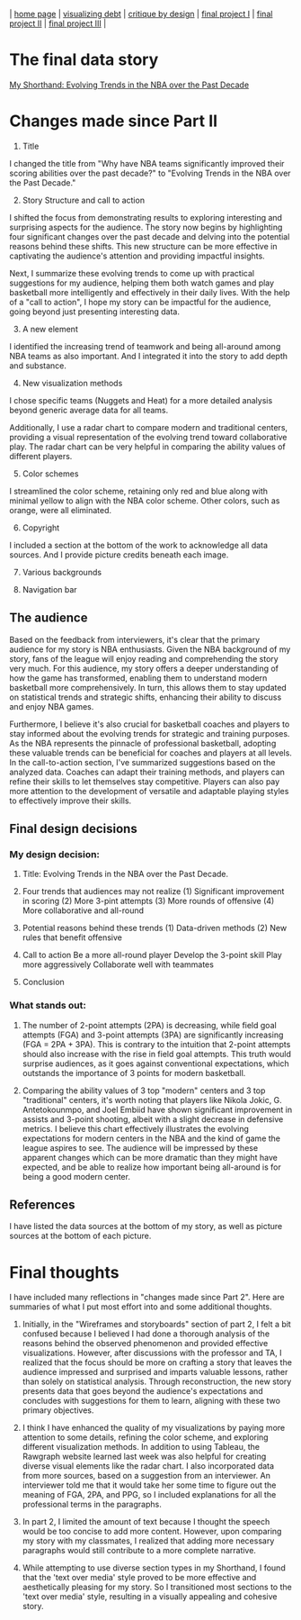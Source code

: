 | [home page](https://cmustudent.github.io/tswd-portfolio-templates/) | [visualizing debt](visualizing-government-debt) | [critique by design](critique-by-design) | [final project I](final-project-part-one) | [final project II](final-project-part-two) | [final project III](final-project-part-three) |

# The final data story
[My Shorthand: Evolving Trends in the NBA over the Past Decade](https://carnegiemellon.shorthandstories.com/evolving-trends-in-the-nba-over-the-past-decade/index.html)

# Changes made since Part II

1. Title

I changed the title from "Why have NBA teams significantly improved their scoring abilities over the past decade?" to "Evolving Trends in the NBA over the Past Decade."

2. Story Structure and call to action

I shifted the focus from demonstrating results to exploring interesting and surprising aspects for the audience. The story now begins by highlighting four significant changes over the past decade and delving into the potential reasons behind these shifts. This new structure can be more effective in captivating the audience's attention and providing impactful insights.

Next, I summarize these evolving trends to come up with practical suggestions for my audience, helping them both watch games and play basketball more intelligently and effectively in their daily lives. With the help of a "call to action", I hope my story can be impactful for the audience, going beyond just presenting interesting data.   

3. A new element

I identified the increasing trend of teamwork and being all-around among NBA teams as also important. And I integrated it into the story to add depth and substance.

4. New visualization methods

I chose specific teams (Nuggets and Heat) for a more detailed analysis beyond generic average data for all teams. 

Additionally, I use a radar chart to compare modern and traditional centers, providing a visual representation of the evolving trend toward collaborative play. The radar chart can be very helpful in comparing the ability values of different players.

5. Color schemes

I streamlined the color scheme, retaining only red and blue along with minimal yellow to align with the NBA color scheme. Other colors, such as orange, were all eliminated.

6. Copyright

I included a section at the bottom of the work to acknowledge all data sources. And I provide picture credits beneath each image.

7. Various backgrounds

8. Navigation bar


## The audience

Based on the feedback from interviewers, it's clear that the primary audience for my story is NBA enthusiasts. Given the NBA background of my story, fans of the league will enjoy reading and comprehending the story very much. For this audience, my story offers a deeper understanding of how the game has transformed, enabling them to understand modern basketball more comprehensively. In turn, this allows them to stay updated on statistical trends and strategic shifts, enhancing their ability to discuss and enjoy NBA games.

Furthermore, I believe it's also crucial for basketball coaches and players to stay informed about the evolving trends for strategic and training purposes. As the NBA represents the pinnacle of professional basketball, adopting these valuable trends can be beneficial for coaches and players at all levels. In the call-to-action section, I've summarized suggestions based on the analyzed data. Coaches can adapt their training methods, and players can refine their skills to let themselves stay competitive. Players can also pay more attention to the development of versatile and adaptable playing styles to effectively improve their skills.


## Final design decisions

### My design decision:

1. Title: Evolving Trends in the NBA over the Past Decade.

2. Four trends that audiences may not realize
   (1) Significant improvement in scoring
   (2) More 3-pint attempts
   (3) More rounds of offensive
   (4) More collaborative and all-round

3. Potential reasons behind these trends
   (1) Data-driven methods
   (2) New rules that benefit offensive

4. Call to action
   Be a more all-round player
   Develop the 3-point skill
   Play more aggressively
   Collaborate well with teammates 

5. Conclusion


### What stands out:
1. The number of 2-point attempts (2PA) is decreasing, while field goal attempts (FGA) and 3-point attempts (3PA) are significantly increasing (FGA = 2PA + 3PA). This is contrary to the intuition that 2-point attempts should also increase with the rise in field goal attempts. This truth would surprise audiences, as it goes against conventional expectations, which outstands the importance of 3 points for modern basketball.

2. Comparing the ability values of 3 top "modern" centers and 3 top "traditional" centers, it's worth noting that players like Nikola Jokic, G. Antetokounmpo, and Joel Embiid have shown significant improvement in assists and 3-point shooting, albeit with a slight decrease in defensive metrics. I believe this chart effectively illustrates the evolving expectations for modern centers in the NBA and the kind of game the league aspires to see. The audience will be impressed by these apparent changes which can be more dramatic than they might have expected, and be able to realize how important being all-around is for being a good modern center.

## References

I have listed the data sources at the bottom of my story, as well as picture sources at the bottom of each picture.

# Final thoughts

I have included many reflections in "changes made since Part 2". Here are summaries of what I put most effort into and some additional thoughts.

1. Initially, in the "Wireframes and storyboards" section of part 2, I felt a bit confused because I believed I had done a thorough analysis of the reasons behind the observed phenomenon and provided effective visualizations. However, after discussions with the professor and TA, I realized that the focus should be more on crafting a story that leaves the audience impressed and surprised and imparts valuable lessons, rather than solely on statistical analysis. Through reconstruction, the new story presents data that goes beyond the audience's expectations and concludes with suggestions for them to learn, aligning with these two primary objectives.

2. I think I have enhanced the quality of my visualizations by paying more attention to some details, refining the color scheme, and exploring different visualization methods. In addition to using Tableau, the Rawgraph website learned last week was also helpful for creating diverse visual elements like the radar chart. I also incorporated data from more sources, based on a suggestion from an interviewer. An interviewer told me that it would take her some time to figure out the meaning of FGA, 2PA, and PPG, so I included explanations for all the professional terms in the paragraphs.

3. In part 2, I limited the amount of text because I thought the speech would be too concise to add more content. However, upon comparing my story with my classmates, I realized that adding more necessary paragraphs would still contribute to a more complete narrative.

4. While attempting to use diverse section types in my Shorthand, I found that the 'text over media' style proved to be more effective and aesthetically pleasing for my story. So I transitioned most sections to the 'text over media' style, resulting in a visually appealing and cohesive story.
